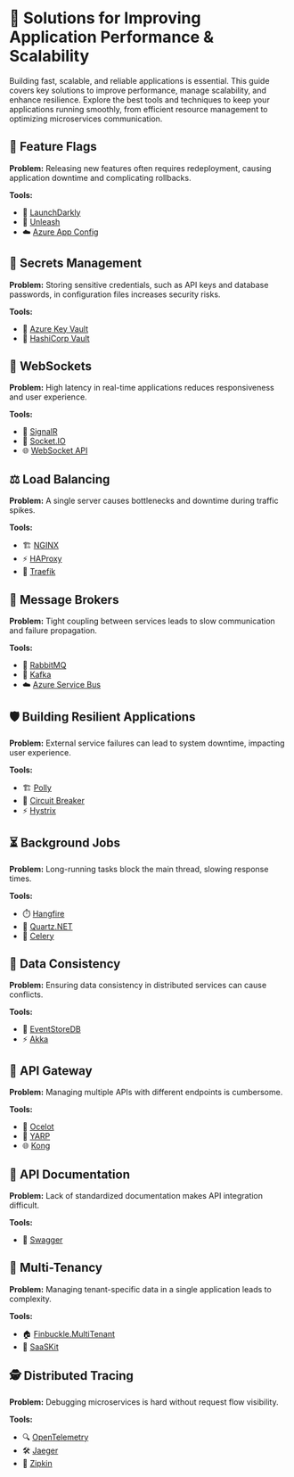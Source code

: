 # 🚀 Solutions for Improving Application Performance & Scalability  

Building fast, scalable, and reliable applications is essential. This guide covers key solutions to improve performance, manage scalability, and enhance resilience. Explore the best tools and techniques to keep your applications running smoothly, from efficient resource management to optimizing microservices communication.  

## 🎯 Feature Flags  
**Problem:** Releasing new features often requires redeployment, causing application downtime and complicating rollbacks.  

**Tools:**  
- 🚦 [LaunchDarkly](https://launchdarkly.com/)  
- 🔄 [Unleash](https://www.getunleash.io/)  
- ☁️ [Azure App Config](https://learn.microsoft.com/en-us/azure/azure-app-configuration/manage-feature-flags?tabs=azure-portal)  

## 🔑 Secrets Management  
**Problem:** Storing sensitive credentials, such as API keys and database passwords, in configuration files increases security risks.  

**Tools:**  
- 🏦 [Azure Key Vault](https://learn.microsoft.com/en-us/azure/key-vault/)  
- 🔐 [HashiCorp Vault](https://www.vaultproject.io/)  

## 🔌 WebSockets  
**Problem:** High latency in real-time applications reduces responsiveness and user experience.  

**Tools:**  
- 📡 [SignalR](https://dotnet.microsoft.com/en-us/apps/aspnet/signalr)  
- 🔗 [Socket.IO](https://socket.io/)  
- 🌐 [WebSocket API](https://developer.mozilla.org/en-US/docs/Web/API/WebSockets_API)  

## ⚖️ Load Balancing  
**Problem:** A single server causes bottlenecks and downtime during traffic spikes.  

**Tools:**  
- 🏗️ [NGINX](https://www.nginx.com/)  
- ⚡ [HAProxy](https://www.haproxy.org/)  
- 🚀 [Traefik](https://traefik.io/)  

## 📩 Message Brokers  
**Problem:** Tight coupling between services leads to slow communication and failure propagation.  

**Tools:**  
- 🐰 [RabbitMQ](https://www.rabbitmq.com/)  
- 📡 [Kafka](https://kafka.apache.org/)  
- ☁️ [Azure Service Bus](https://learn.microsoft.com/en-us/azure/service-bus-messaging/)  

## 🛡️ Building Resilient Applications  
**Problem:** External service failures can lead to system downtime, impacting user experience.  

**Tools:**  
- 🏗️ [Polly](https://github.com/App-vNext/Polly)  
- 🔄 [Circuit Breaker](https://learn.microsoft.com/en-us/azure/architecture/patterns/circuit-breaker)  
- ⚡ [Hystrix](https://github.com/Netflix/Hystrix)  

## ⏳ Background Jobs  
**Problem:** Long-running tasks block the main thread, slowing response times.  

**Tools:**  
- ⏱️ [Hangfire](https://www.hangfire.io/)  
- 📆 [Quartz.NET](https://www.quartz-scheduler.net/)  
- 🔄 [Celery](https://flask.palletsprojects.com/en/stable/patterns/celery/)  

## 🔄 Data Consistency  
**Problem:** Ensuring data consistency in distributed services can cause conflicts.  

**Tools:**  
- 📜 [EventStoreDB](https://docs.kurrent.io/)  
- ⚡ [Akka](https://akka.io/)  

## 🌉 API Gateway  
**Problem:** Managing multiple APIs with different endpoints is cumbersome.  

**Tools:**  
- 🚦 [Ocelot](https://github.com/ThreeMammals/Ocelot)  
- 🔄 [YARP](https://mehmetozkaya.medium.com/api-gateways-with-yarp-reverse-proxy-in-net-8-microservices-58c5565697d0)  
- 🌐 [Kong](https://konghq.com/)  

## 📜 API Documentation  
**Problem:** Lack of standardized documentation makes API integration difficult.  

**Tools:**  
- 📖 [Swagger](https://swagger.io/)  

## 🏢 Multi-Tenancy  
**Problem:** Managing tenant-specific data in a single application leads to complexity.  

**Tools:**  
- 🏠 [Finbuckle.MultiTenant](https://github.com/Finbuckle/Finbuckle.MultiTenant)  
- 🏢 [SaaSKit](https://github.com/saaskit/saaskit)  

## 🕵️ Distributed Tracing  
**Problem:** Debugging microservices is hard without request flow visibility.  

**Tools:**  
- 🔍 [OpenTelemetry](https://opentelemetry.io/)  
- 🛠️ [Jaeger](https://www.jaegertracing.io/)  
- 📡 [Zipkin](https://zipkin.io/)  
